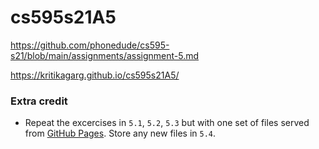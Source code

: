 # cs595s21A5
https://github.com/phonedude/cs595-s21/blob/main/assignments/assignment-5.md

https://kritikagarg.github.io/cs595s21A5/

### Extra credit

* Repeat the excercises in ```5.1```, ```5.2```, ```5.3``` but with one set of files served from [GitHub Pages](https://pages.github.com/).   Store any new files in ```5.4```.
